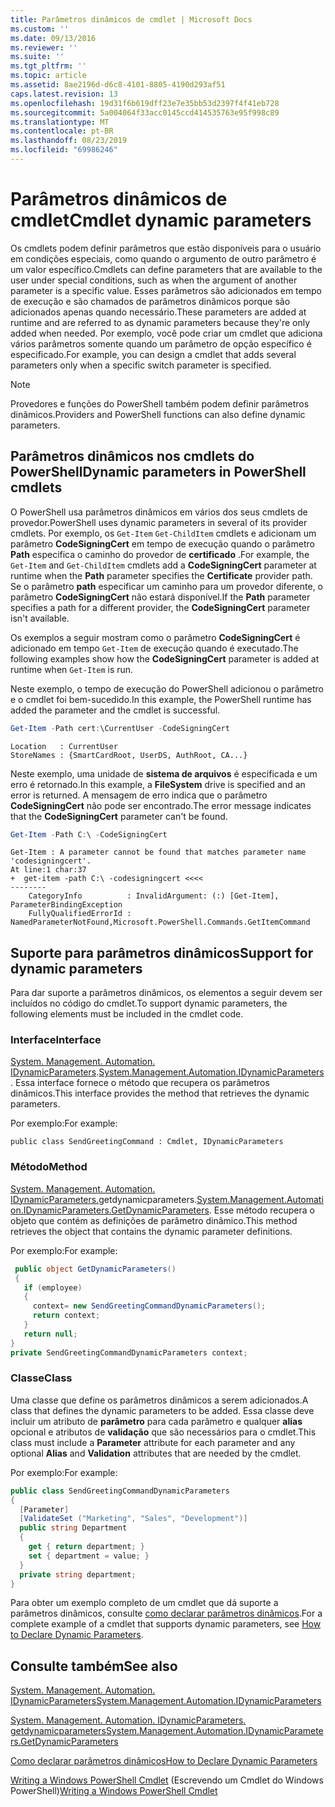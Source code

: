 ```yaml
---
title: Parâmetros dinâmicos de cmdlet | Microsoft Docs
ms.custom: ''
ms.date: 09/13/2016
ms.reviewer: ''
ms.suite: ''
ms.tgt_pltfrm: ''
ms.topic: article
ms.assetid: 8ae2196d-d6c8-4101-8805-4190d293af51
caps.latest.revision: 13
ms.openlocfilehash: 19d31f6b619dff23e7e35bb53d2397f4f41eb728
ms.sourcegitcommit: 5a004064f33acc0145ccd414535763e95f998c89
ms.translationtype: MT
ms.contentlocale: pt-BR
ms.lasthandoff: 08/23/2019
ms.locfileid: "69986246"
---
```

# <a name="cmdlet-dynamic-parameters"></a><span data-ttu-id="4f544-102">Parâmetros dinâmicos de cmdlet</span><span class="sxs-lookup"><span data-stu-id="4f544-102">Cmdlet dynamic parameters</span></span>

<span data-ttu-id="4f544-103">Os cmdlets podem definir parâmetros que estão disponíveis para o usuário em condições especiais, como quando o argumento de outro parâmetro é um valor específico.</span><span class="sxs-lookup"><span data-stu-id="4f544-103">Cmdlets can define parameters that are available to the user under special conditions, such as when the argument of another parameter is a specific value.</span></span> <span data-ttu-id="4f544-104">Esses parâmetros são adicionados em tempo de execução e são chamados de parâmetros dinâmicos porque são adicionados apenas quando necessário.</span><span class="sxs-lookup"><span data-stu-id="4f544-104">These parameters are added at runtime and are referred to as dynamic parameters because they're only added when needed.</span></span> <span data-ttu-id="4f544-105">Por exemplo, você pode criar um cmdlet que adiciona vários parâmetros somente quando um parâmetro de opção específico é especificado.</span><span class="sxs-lookup"><span data-stu-id="4f544-105">For example, you can design a cmdlet that adds several parameters only when a specific switch parameter is specified.</span></span>

> [!NOTE]
> <span data-ttu-id="4f544-106">Provedores e funções do PowerShell também podem definir parâmetros dinâmicos.</span><span class="sxs-lookup"><span data-stu-id="4f544-106">Providers and PowerShell functions can also define dynamic parameters.</span></span>

## <a name="dynamic-parameters-in-powershell-cmdlets"></a><span data-ttu-id="4f544-107">Parâmetros dinâmicos nos cmdlets do PowerShell</span><span class="sxs-lookup"><span data-stu-id="4f544-107">Dynamic parameters in PowerShell cmdlets</span></span>

<span data-ttu-id="4f544-108">O PowerShell usa parâmetros dinâmicos em vários dos seus cmdlets de provedor.</span><span class="sxs-lookup"><span data-stu-id="4f544-108">PowerShell uses dynamic parameters in several of its provider cmdlets.</span></span> <span data-ttu-id="4f544-109">Por exemplo, os `Get-Item` `Get-ChildItem` cmdlets e adicionam um parâmetro **CodeSigningCert** em tempo de execução quando o parâmetro **Path** especifica o caminho do provedor de **certificado** .</span><span class="sxs-lookup"><span data-stu-id="4f544-109">For example, the `Get-Item` and `Get-ChildItem` cmdlets add a **CodeSigningCert** parameter at runtime when the **Path** parameter specifies the **Certificate** provider path.</span></span> <span data-ttu-id="4f544-110">Se o parâmetro **path** especificar um caminho para um provedor diferente, o parâmetro **CodeSigningCert** não estará disponível.</span><span class="sxs-lookup"><span data-stu-id="4f544-110">If the **Path** parameter specifies a path for a different provider, the **CodeSigningCert** parameter isn't available.</span></span>

<span data-ttu-id="4f544-111">Os exemplos a seguir mostram como o parâmetro **CodeSigningCert** é adicionado em tempo `Get-Item` de execução quando é executado.</span><span class="sxs-lookup"><span data-stu-id="4f544-111">The following examples show how the **CodeSigningCert** parameter is added at runtime when `Get-Item` is run.</span></span>

<span data-ttu-id="4f544-112">Neste exemplo, o tempo de execução do PowerShell adicionou o parâmetro e o cmdlet foi bem-sucedido.</span><span class="sxs-lookup"><span data-stu-id="4f544-112">In this example, the PowerShell runtime has added the parameter and the cmdlet is successful.</span></span>

```powershell
Get-Item -Path cert:\CurrentUser -CodeSigningCert
```

```Output
Location   : CurrentUser
StoreNames : {SmartCardRoot, UserDS, AuthRoot, CA...}
```

<span data-ttu-id="4f544-113">Neste exemplo, uma unidade de **sistema de arquivos** é especificada e um erro é retornado.</span><span class="sxs-lookup"><span data-stu-id="4f544-113">In this example, a **FileSystem** drive is specified and an error is returned.</span></span> <span data-ttu-id="4f544-114">A mensagem de erro indica que o parâmetro **CodeSigningCert** não pode ser encontrado.</span><span class="sxs-lookup"><span data-stu-id="4f544-114">The error message indicates that the **CodeSigningCert** parameter can't be found.</span></span>

```powershell
Get-Item -Path C:\ -CodeSigningCert
```

```Output
Get-Item : A parameter cannot be found that matches parameter name 'codesigningcert'.
At line:1 char:37
+  get-item -path C:\ -codesigningcert <<<<
--------
    CategoryInfo          : InvalidArgument: (:) [Get-Item], ParameterBindingException
    FullyQualifiedErrorId : NamedParameterNotFound,Microsoft.PowerShell.Commands.GetItemCommand
```

## <a name="support-for-dynamic-parameters"></a><span data-ttu-id="4f544-115">Suporte para parâmetros dinâmicos</span><span class="sxs-lookup"><span data-stu-id="4f544-115">Support for dynamic parameters</span></span>

<span data-ttu-id="4f544-116">Para dar suporte a parâmetros dinâmicos, os elementos a seguir devem ser incluídos no código do cmdlet.</span><span class="sxs-lookup"><span data-stu-id="4f544-116">To support dynamic parameters, the following elements must be included in the cmdlet code.</span></span>

### <a name="interface"></a><span data-ttu-id="4f544-117">Interface</span><span class="sxs-lookup"><span data-stu-id="4f544-117">Interface</span></span>

<span data-ttu-id="4f544-118">[System. Management. Automation. IDynamicParameters](/dotnet/api/System.Management.Automation.IDynamicParameters).</span><span class="sxs-lookup"><span data-stu-id="4f544-118">[System.Management.Automation.IDynamicParameters](/dotnet/api/System.Management.Automation.IDynamicParameters).</span></span>
<span data-ttu-id="4f544-119">Essa interface fornece o método que recupera os parâmetros dinâmicos.</span><span class="sxs-lookup"><span data-stu-id="4f544-119">This interface provides the method that retrieves the dynamic parameters.</span></span>

<span data-ttu-id="4f544-120">Por exemplo:</span><span class="sxs-lookup"><span data-stu-id="4f544-120">For example:</span></span>

`public class SendGreetingCommand : Cmdlet, IDynamicParameters`

### <a name="method"></a><span data-ttu-id="4f544-121">Método</span><span class="sxs-lookup"><span data-stu-id="4f544-121">Method</span></span>

<span data-ttu-id="4f544-122">[System. Management. Automation. IDynamicParameters.](/dotnet/api/System.Management.Automation.IDynamicParameters.GetDynamicParameters)getdynamicparameters.</span><span class="sxs-lookup"><span data-stu-id="4f544-122">[System.Management.Automation.IDynamicParameters.GetDynamicParameters](/dotnet/api/System.Management.Automation.IDynamicParameters.GetDynamicParameters).</span></span>
<span data-ttu-id="4f544-123">Esse método recupera o objeto que contém as definições de parâmetro dinâmico.</span><span class="sxs-lookup"><span data-stu-id="4f544-123">This method retrieves the object that contains the dynamic parameter definitions.</span></span>

<span data-ttu-id="4f544-124">Por exemplo:</span><span class="sxs-lookup"><span data-stu-id="4f544-124">For example:</span></span>

```csharp
 public object GetDynamicParameters()
 {
   if (employee)
   {
     context= new SendGreetingCommandDynamicParameters();
     return context;
   }
   return null;
}
private SendGreetingCommandDynamicParameters context;
```

### <a name="class"></a><span data-ttu-id="4f544-125">Classe</span><span class="sxs-lookup"><span data-stu-id="4f544-125">Class</span></span>

<span data-ttu-id="4f544-126">Uma classe que define os parâmetros dinâmicos a serem adicionados.</span><span class="sxs-lookup"><span data-stu-id="4f544-126">A class that defines the dynamic parameters to be added.</span></span> <span data-ttu-id="4f544-127">Essa classe deve incluir um atributo de **parâmetro** para cada parâmetro e qualquer **alias** opcional e atributos de **validação** que são necessários para o cmdlet.</span><span class="sxs-lookup"><span data-stu-id="4f544-127">This class must include a **Parameter** attribute for each parameter and any optional **Alias** and **Validation** attributes that are needed by the cmdlet.</span></span>

<span data-ttu-id="4f544-128">Por exemplo:</span><span class="sxs-lookup"><span data-stu-id="4f544-128">For example:</span></span>

```csharp
public class SendGreetingCommandDynamicParameters
{
  [Parameter]
  [ValidateSet ("Marketing", "Sales", "Development")]
  public string Department
  {
    get { return department; }
    set { department = value; }
  }
  private string department;
}
```

<span data-ttu-id="4f544-129">Para obter um exemplo completo de um cmdlet que dá suporte a parâmetros dinâmicos, consulte [como declarar parâmetros dinâmicos](./how-to-declare-dynamic-parameters.md).</span><span class="sxs-lookup"><span data-stu-id="4f544-129">For a complete example of a cmdlet that supports dynamic parameters, see [How to Declare Dynamic Parameters](./how-to-declare-dynamic-parameters.md).</span></span>

## <a name="see-also"></a><span data-ttu-id="4f544-130">Consulte também</span><span class="sxs-lookup"><span data-stu-id="4f544-130">See also</span></span>

[<span data-ttu-id="4f544-131">System. Management. Automation. IDynamicParameters</span><span class="sxs-lookup"><span data-stu-id="4f544-131">System.Management.Automation.IDynamicParameters</span></span>](/dotnet/api/System.Management.Automation.IDynamicParameters)

[<span data-ttu-id="4f544-132">System. Management. Automation. IDynamicParameters. getdynamicparameters</span><span class="sxs-lookup"><span data-stu-id="4f544-132">System.Management.Automation.IDynamicParameters.GetDynamicParameters</span></span>](/dotnet/api/System.Management.Automation.IDynamicParameters.GetDynamicParameters)

[<span data-ttu-id="4f544-133">Como declarar parâmetros dinâmicos</span><span class="sxs-lookup"><span data-stu-id="4f544-133">How to Declare Dynamic Parameters</span></span>](./how-to-declare-dynamic-parameters.md)

<span data-ttu-id="4f544-134">[Writing a Windows PowerShell Cmdlet](./writing-a-windows-powershell-cmdlet.md) (Escrevendo um Cmdlet do Windows PowerShell)</span><span class="sxs-lookup"><span data-stu-id="4f544-134">[Writing a Windows PowerShell Cmdlet](./writing-a-windows-powershell-cmdlet.md)</span></span>
